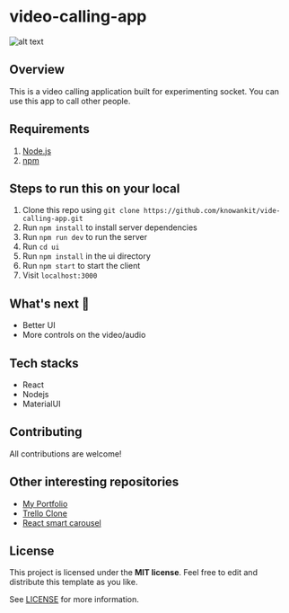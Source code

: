 # video-calling-app

![alt text](https://github.com/knowankit/video-calling-app/blob/develop/demo.png)

## Overview

This is a video calling application built for experimenting socket. You can use this app to call other people.

## Requirements

1. [Node.js](https://nodejs.org/)
2. [npm](https://www.npmjs.com/)

## Steps to run this on your local

1. Clone this repo using `git clone https://github.com/knowankit/vide-calling-app.git`
2. Run `npm install` to install server dependencies
3. Run `npm run dev` to run the server
4. Run `cd ui`
5. Run `npm install` in the ui directory
6. Run `npm start` to start the client
7. Visit `localhost:3000`

## What's next 🚀

- Better UI
- More controls on the video/audio

## Tech stacks

- React
- Nodejs
- MaterialUI
## Contributing

All contributions are welcome!

## Other interesting repositories

- [My Portfolio](https://github.com/knowankit/knowankit.com)
- [Trello Clone](https://github.com/knowankit/trello-clone)
- [React smart carousel](https://github.com/knowankit/react-smart-carousel)
## License

This project is licensed under the **MIT license**. Feel free to edit and distribute this template as you like.

See [LICENSE](LICENSE) for more information.
